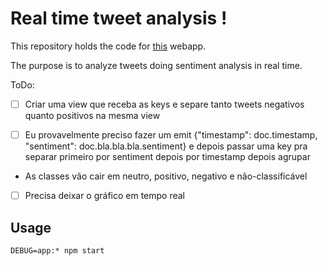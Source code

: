 # Real time tweet analysis !

This repository holds the code for [this](https://tweet-dashboard.mybluemix.net/) webapp.

The purpose is to analyze tweets doing sentiment analysis in real time.

ToDo:

- [ ] Criar uma view que receba as keys e separe tanto tweets negativos quanto positivos na mesma view


- [ ] Eu provavelmente preciso fazer um emit {"timestamp": doc.timestamp, "sentiment": doc.bla.bla.bla.sentiment} e depois passar uma key pra separar primeiro por sentiment depois por timestamp depois agrupar

 - As classes vão cair em neutro, positivo, negativo e não-classificável

 - [ ] Precisa deixar o gráfico em tempo real
 

Usage
---

```
DEBUG=app:* npm start
```